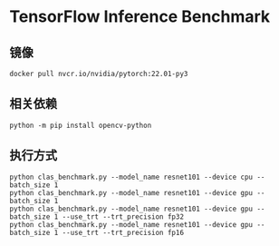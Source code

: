 # TensorFlow Inference Benchmark

## 镜像
```shell
docker pull nvcr.io/nvidia/pytorch:22.01-py3
```

## 相关依赖
```shell
python -m pip install opencv-python
```

## 执行方式
```shell
python clas_benchmark.py --model_name resnet101 --device cpu --batch_size 1
python clas_benchmark.py --model_name resnet101 --device gpu --batch_size 1
python clas_benchmark.py --model_name resnet101 --device gpu --batch_size 1 --use_trt --trt_precision fp32
python clas_benchmark.py --model_name resnet101 --device gpu --batch_size 1 --use_trt --trt_precision fp16
```
